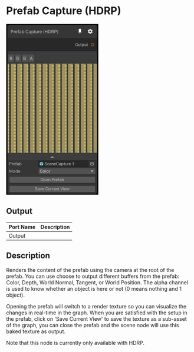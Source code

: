 # Prefab Capture (HDRP)
![Mixture.PrefabCaptureNode](../../images/Mixture.PrefabCaptureNode.png)

## Output
Port Name | Description
--- | ---
Output | 

## Description
Renders the content of the prefab using the camera at the root of the prefab.
You can use choose to output different buffers from the prefab: Color, Depth, World Normal, Tangent, or World Position.
The alpha channel is used to know whether an object is here or not (0 means nothing and 1 object).

Opening the prefab will switch to a render texture so you can visualize the changes in real-time in the graph.
When you are satisfied with the setup in the prefab, click on 'Save Current View' to save the texture as a sub-asset of the graph, you can close the prefab and the scene node will use this baked texture as output.

Note that this node is currently only available with HDRP.

